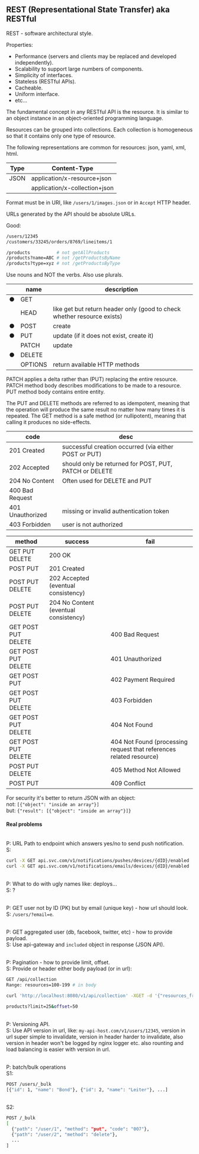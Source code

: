 REST (Representational State Transfer) aka RESTful
-

REST - software architectural style.

Properties:
* Performance (servers and clients may be replaced and developed independently).
* Scalability to support large numbers of components.
* Simplicity of interfaces.
* Stateless (RESTful APIs).
* Cacheable.
* Uniform interface.
* etc...

The fundamental concept in any RESTful API is the resource.
It is similar to an object instance in an object-oriented programming language.

Resources can be grouped into collections.
Each collection is homogeneous so that it contains only one type of resource.

The following representations are common for resources: json, yaml, xml, html.

| Type | Content-Type                  |
|------|-------------------------------|
| JSON | application/x-resource+json   |
|      | application/x-collection+json |

Format must be in URI, like `/users/1/images.json` or in `Accept` HTTP header.

URLs generated by the API should be absolute URLs.

Good:
````sh
/users/12345
/customers/33245/orders/8769/lineitems/1

/products          # not getAllProducts
/products?name=ABC # not /getProductsByName
/products?type=xyz # not /getProductsByType
````
Use nouns and NOT the verbs. Also use plurals.

|   | name     | description                                                             |
|---|----------|-------------------------------------------------------------------------|
| ● | GET      |                                                                         |
|   | HEAD     | like get but return header only (good to check whether resource exists) |
| ● | POST     | create                                                                  |
| ● | PUT      | update (if it does not exist, create it)                                |
|   | PATCH    | update                                                                  |
| ● | DELETE   |                                                                         |
|   | OPTIONS  | return available HTTP methods                                           |

PATCH applies a delta rather than (PUT) replacing the entire resource.
PATCH method body describes modifications to be made to a resource.
PUT method body contains entire entity.

The PUT and DELETE methods are referred to as idempotent,
meaning that the operation will produce the same result no matter how many times it is repeated.
The GET method is a safe method (or nullipotent), meaning that calling it produces no side-effects.

| code             | desc                                                   |
|------------------|--------------------------------------------------------|
| 201 Created      | successful creation occurred (via either POST or PUT)  |
| 202 Accepted     | should only be returned for POST, PUT, PATCH or DELETE |
| 204 No Content   | Often used for DELETE and PUT                          |
| 400 Bad Request  |                                                        |
| 401 Unauthorized | missing or invalid authentication token                |
| 403 Forbidden    | user is not authorized                                 |

| method              | success                               |   fail                                                              |
|---------------------|---------------------------------------|---------------------------------------------------------------------|
| GET      PUT DELETE | 200 OK                                |                                                                     |
|     POST PUT        | 201 Created                           |                                                                     |
|     POST PUT DELETE | 202 Accepted (eventual consistency)   |                                                                     |
|     POST PUT DELETE | 204 No Content (eventual consistency) |                                                                     |
| GET POST PUT DELETE |                                       | 400 Bad Request                                                     |
| GET POST PUT DELETE |                                       | 401 Unauthorized                                                    |
| GET POST PUT        |                                       | 402 Payment Required                                                |
| GET POST PUT DELETE |                                       | 403 Forbidden                                                       |
| GET POST PUT DELETE |                                       | 404 Not Found                                                       |
| GET POST PUT DELETE |                                       | 404 Not Found (processing request that references related resource) |
|     POST PUT DELETE |                                       | 405 Method Not Allowed                                              |
|     POST PUT        |                                       | 409 Conflict                                                        |

For security it's better to return JSON with an object:
<br>not: `[{"object": "inside an array"}]`
<br>but: `{"result": [{"object": "inside an array"}]}`

#### Real problems

<br>P: URL Path to endpoint which answers yes/no to send push notification.
<br>S:
````sh
curl -X GET api.svc.com/v1/notifications/pushes/devices/{dID}/enabled
curl -X GET api.svc.com/v1/notifications/emails/devices/{dID}/enabled
````

<br>P: What to do with ugly names like: deploys...
<br>S: ?

<br>P: GET user not by ID (PK) but by email (unique key) - how url should look.
<br>S: `/users/?email=e`.

<br>P: GET aggregated user (db, facebook, twitter, etc) - how to provide payload.
<br>S: Use api-gateway and `included` object in response (JSON API).

<br>P: Pagination - how to provide limit, offset.
<br>S: Provide or header either body payload (or in url):
````sh
GET /api/collection
Range: resources=100-199 # in body

curl 'http://localhost:8080/v1/api/collection' -XGET -d '{"resources_from":100, "resources_to":199}'

products?limit=25&offset=50
````

<br>P: Versioning API.
<br>S: Use API version in url, like: `my-api-host.com/v1/users/12345`,
version in url super simple to invalidate, version in header harder to invalidate,
also version in header won't be logged by nginx logger etc.
also rounting and load balancing is easier with version in url.

<br>P: batch/bulk operations
<br>S1:
````sh
POST /users/_bulk
[{"id": 1, "name": "Bond"}, {"id": 2, "name": "Leiter"}, ...]
````
<br>S2:
````sh
POST /_bulk
[
  {"path": "/user/1", "method": "put", "code": "007"},
  {"path": "/user/2", "method": "delete"},
  ...
]
````
